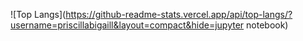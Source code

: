 ![Top Langs](https://github-readme-stats.vercel.app/api/top-langs/?username=priscillabigaill&layout=compact&hide=jupyter notebook)

